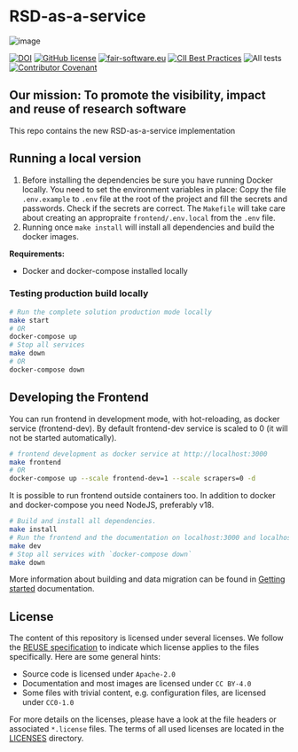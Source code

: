 <!--
SPDX-FileCopyrightText: 2021 - 2022 Dusan Mijatovic (dv4all)
SPDX-FileCopyrightText: 2021 - 2022 Ewan Cahen (Netherlands eScience Center) <e.cahen@esciencecenter.nl>
SPDX-FileCopyrightText: 2021 - 2022 Jason Maassen (Netherlands eScience Center) <j.maassen@esciencecenter.nl>
SPDX-FileCopyrightText: 2021 - 2022 Netherlands eScience Center
SPDX-FileCopyrightText: 2021 - 2022 dv4all
SPDX-FileCopyrightText: 2021 Jesús García Gonzalez (Netherlands eScience Center) <j.g.gonzalez@esciencecenter.nl>
SPDX-FileCopyrightText: 2022 Christian Meeßen (GFZ) <christian.meessen@gfz-potsdam.de>
SPDX-FileCopyrightText: 2022 Helmholtz Centre Potsdam - GFZ German Research Centre for Geosciences

SPDX-License-Identifier: CC-BY-4.0
-->

# RSD-as-a-service

![image](https://user-images.githubusercontent.com/4195550/136156498-736f915f-7623-43d2-8678-f30b06563a38.png)

[![DOI](https://zenodo.org/badge/413814951.svg)](https://zenodo.org/badge/latestdoi/413814951)
[![GitHub license](https://img.shields.io/badge/license-Apache--2.0%20-blue.svg)](https://github.com/research-software-directory/RSD-as-a-service/blob/main/LICENSE)
[![fair-software.eu](https://img.shields.io/badge/fair--software.eu-%E2%97%8F%20%20%E2%97%8F%20%20%E2%97%8B%20%20%E2%97%8F%20%20%E2%97%8B-orange)](https://fair-software.eu)
[![CII Best Practices](https://bestpractices.coreinfrastructure.org/projects/6336/badge)](https://bestpractices.coreinfrastructure.org/projects/6336)
![All tests](https://github.com/research-software-directory/RSD-as-a-service/actions/workflows/tests_main.yml/badge.svg)
[![Contributor Covenant](https://img.shields.io/badge/Contributor%20Covenant-2.1-4baaaa.svg)](code_of_conduct.md)

## Our mission: To promote the visibility, impact and reuse of research software

This repo contains the new RSD-as-a-service implementation

## Running a local version

1. Before installing the dependencies be sure you have running Docker locally. You need to set the environment variables in place:
   Copy the file `.env.example` to `.env` file at the root of the project
   and fill the secrets and passwords. Check if the secrets are correct.
   The `Makefile` will take care about creating an appropraite `frontend/.env.local`
   from the `.env` file.
2. Running once `make install` will install all dependencies and build the docker images.

**Requirements:**

- Docker and docker-compose installed locally

### Testing production build locally

```bash
# Run the complete solution production mode locally
make start
# OR
docker-compose up
# Stop all services
make down
# OR
docker-compose down
```

## Developing the Frontend

You can run frontend in development mode, with hot-reloading, as docker service (frontend-dev). By default frontend-dev service is scaled to 0 (it will not be started automatically).

```bash
# frontend development as docker service at http://localhost:3000
make frontend
# OR
docker-compose up --scale frontend-dev=1 --scale scrapers=0 -d
```

It is possible to run frontend outside containers too. In addition to docker and docker-compose you need NodeJS, preferably v18.

```bash
# Build and install all dependencies.
make install
# Run the frontend and the documentation on localhost:3000 and localhost:3030
make dev
# Stop all services with `docker-compose down`
make down
```

More information about building and data migration can be found in [Getting started](https://research-software-directory.github.io/RSD-as-a-service/getting-started.html) documentation.

## License

The content of this repository is licensed under several licenses. We follow the [REUSE specification](https://reuse.software/) to indicate which license applies to the files specifically. Here are some general hints:

- Source code is licensed under `Apache-2.0`
- Documentation and most images are licensed under `CC BY-4.0`
- Some files with trivial content, e.g. configuration files, are licensed under `CC0-1.0`

For more details on the licenses, please have a look at the file headers or associated `*.license` files. The terms of all used licenses are located in the [LICENSES](./LICENSES/) directory.
